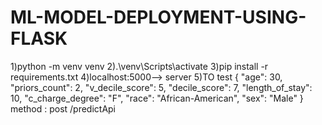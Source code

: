 # ML-MODEL-DEPLOYMENT-USING-FLASK

1)python -m venv venv
2).\venv\Scripts\activate
3)pip install -r requirements.txt
4)localhost:5000--> server
5)TO test
{
"age": 30,
"priors_count": 2,
"v_decile_score": 5,
"decile_score": 7,
"length_of_stay": 10,
"c_charge_degree": "F",
"race": "African-American",
"sex": "Male"
}
method : post /predictApi
